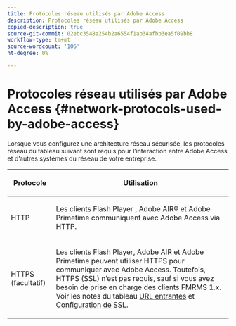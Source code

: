 ```yaml
---
title: Protocoles réseau utilisés par Adobe Access
description: Protocoles réseau utilisés par Adobe Access
copied-description: true
source-git-commit: 02ebc3548a254b2a6554f1ab34afbb3ea5f09bb8
workflow-type: tm+mt
source-wordcount: '106'
ht-degree: 0%

---
```


# Protocoles réseau utilisés par Adobe Access {#network-protocols-used-by-adobe-access}

Lorsque vous configurez une architecture réseau sécurisée, les protocoles réseau du tableau suivant sont requis pour l’interaction entre Adobe Access et d’autres systèmes du réseau de votre entreprise.

<table frame="all" colsep="1" rowsep="1" class="+ topic/table adobe-d/table " id="table-itc-33z-n4"> 
 <thead class="- topic/thead "> 
  <tr rowsep="1" class="- topic/row "> 
   <th colname="1" class="- topic/entry entry"> <p class="- topic/p ">Protocole </p> </th> 
   <th colname="2" class="- topic/entry entry"> <p class="- topic/p ">Utilisation </p> </th> 
  </tr> 
 </thead>
 <tbody class="- topic/tbody "> 
  <tr rowsep="1" class="- topic/row "> 
   <td colname="1" class="- topic/entry "> <p class="- topic/p ">HTTP </p> </td> 
   <td colname="2" class="- topic/entry "> <p class="- topic/p ">Les clients Flash Player , Adobe AIR® et Adobe Primetime communiquent avec Adobe Access via HTTP. </p> </td> 
  </tr> 
  <tr rowsep="0" class="- topic/row "> 
   <td colname="1" class="- topic/entry "> <p class="- topic/p ">HTTPS (facultatif) </p> </td> 
   <td colname="2" class="- topic/entry "> <p class="- topic/p ">Les clients Flash Player, Adobe AIR et Adobe Primetime peuvent utiliser HTTPS pour communiquer avec Adobe Access. Toutefois, HTTPS (SSL) n’est pas requis, sauf si vous avez besoin de prise en charge des clients FMRMS 1.x. Voir les notes du tableau <a href="network-topology-firewall-rules.md" format="dita" scope="local"> URL entrantes</a> et <a href="network-topology-nw-protocols.md"> Configuration de SSL</a>. </p> </td> 
  </tr> 
 </tbody> 
</table>
